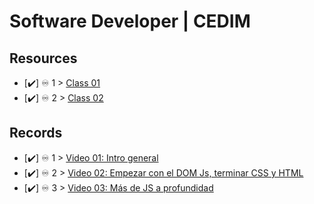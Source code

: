 # Software Developer | CEDIM

## Resources

- [✔️] ♾️ 1 > [Class 01](clases/class01/resources.md)
- [✔️] ♾️ 2 > [Class 02](clases/class02/)

## Records

- [✔️] ♾️ 1 > [Video 01: Intro general](https://drive.google.com/file/d/1MC3VAJoLH34K2drZB8qrtY5rhG2CysAw/view?usp=sharing)
- [✔️] ♾️ 2 > [Video 02: Empezar con el DOM Js, terminar CSS y HTML](https://drive.google.com/file/d/1cr3AD072xoUMDNcKgpNG7DoZNsGuU23j/view?usp=sharing)
- [✔️] ♾️ 3 > [Video 03: Más de JS a profundidad](https://drive.google.com/file/d/1VR1rc4hWT4j37TSyyxkQX8CkUP6kNdui/view?usp=sharing)